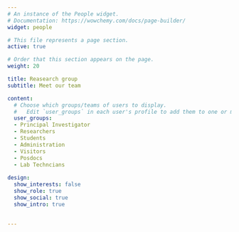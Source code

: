 ```yaml
---
# An instance of the People widget.
# Documentation: https://wowchemy.com/docs/page-builder/
widget: people

# This file represents a page section.
active: true

# Order that this section appears on the page.
weight: 20

title: Reasearch group
subtitle: Meet our team

content:
  # Choose which groups/teams of users to display.
  #   Edit `user_groups` in each user's profile to add them to one or more of these groups.
  user_groups:
  - Principal Investigator
  - Researchers
  - Students
  - Administration
  - Visitors
  - Posdocs
  - Lab Techncians
  
design:
  show_interests: false
  show_role: true
  show_social: true
  show_intro: true
  
  
---
```

